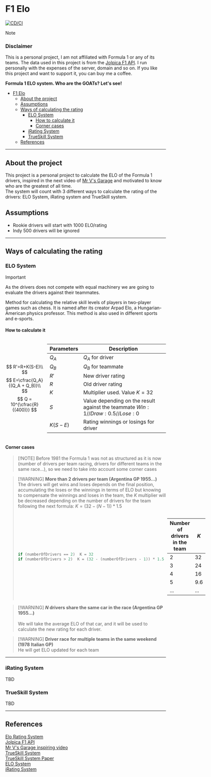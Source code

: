 # F1 Elo

[![CD/CI](https://github.com/Baaarbz/f1-elo/actions/workflows/main.yml/badge.svg)](https://github.com/Baaarbz/f1-elo/actions/workflows/main.yml)

> [!NOTE]
> ### Disclaimer
> This is a personal project, I am not affiliated with Formula 1 or any of its teams. The data used in this project is
> from the [Jolpica F1 API](https://github.com/jolpica/jolpica-f1). I run personally with the expenses of the server,
> domain and so on. If you like this project and want to support it, you can buy me a coffee.

**Formula 1 ELO system. Who are the GOATs? Let's see!**
<!-- TOC -->
* [F1 Elo](#f1-elo)
  * [About the project](#about-the-project)
  * [Assumptions](#assumptions)
  * [Ways of calculating the rating](#ways-of-calculating-the-rating)
    * [ELO System](#elo-system)
      * [How to calculate it](#how-to-calculate-it)
      * [Corner cases](#corner-cases)
    * [iRating System](#irating-system)
    * [TrueSkill System](#trueskill-system)
  * [References](#references)
<!-- TOC -->
_________________

## About the project

This project is a personal project to calculate the ELO of the Formula 1 drivers, inspired in the next video of [Mr V's Garage](https://www.youtube.com/live/U16a8tdrbII?t=1046s) and motivated to know who are the greatest of all time. 
<br/>The system will count with 3 different ways to calculate the rating of the drivers: ELO System, iRating system and TrueSkill system.

## Assumptions

- Rookie drivers will start with 1000 ELO/rating
- Indy 500 drivers will be ignored

_________________

## Ways of calculating the rating

### ELO System

> [!IMPORTANT]
> As the drivers does not compete with equal machinery we are going to evaluate the drivers against their teammates.

Method for calculating the relative skill levels of players in two-player games such as chess. It is named after its creator Arpad Elo, a Hungarian-American physics professor. This method is also used in different sports and e-sports.

#### How to calculate it

<div style="display: flex; gap: 10px; align-items: center; justify-content: space-around;">
  <div>

$$
R'=R+K(S-E)\\
$$
$$
E=\cfrac{Q_A}{(Q_A + Q_B)}\\
$$
$$
Q = 10^{\cfrac{R}{(400)}}
$$

  </div>
  <div>

| Parameters  | Description                                                                            |
|-------------|----------------------------------------------------------------------------------------|
| $Q_A$       | $Q_A$ for driver                                                                       |
| $Q_B$       | $Q_B$ for teammate                                                                     |
| $R'$        | New driver rating                                                                      |
| $R$         | Old driver rating                                                                      |
| $K$         | Multiplier used. Value $K=32$                                                          |
| $S$         | Value depending on the result against the teammate ${Win: 1 // Draw: 0.5 // Lose: 0}$  |
| $K(S-E)$    | Rating winnings or losings for driver                                                  |
  </div>
</div>

#### Corner cases
> [!NOTE] Before 1981 the Formula 1 was not as structured as it is now (number of drivers per team racing, drivers for different teams in the same race...), so we need to take into account some corner cases

> [!WARNING] **More than 2 drivers per team (Argentina GP 1955...)** </br>
> The drivers will get wins and loses depends on the final position, accumulating the loses or the winnings in terms of ELO but knowing to compensate the winnings and loses in the team, the $K$ multiplier will be decreased depending on the number of drivers for the team following the next formula: $K = (32 - (N - 1)) * 1.5$
> <div style="display: flex; gap: 10px; align-items: center; justify-content: space-around;">
> <div>
> 
> ```kotlin
> if (numberOfDrivers == 2)  K = 32
> if (numberOfDrivers > 2)  K = (32 - (numberOfDrivers - 1)) * 1.5
> ```
> 
>   </div>
>   <div>
> 
> | Number of drivers in the team | $K$ |
> |-------------------------------|-----|
> | 2                             | 32  |
> | 3                             | 24  |
> | 4                             | 16  |
> | 5                             | 9.6 |
> | ...                           | ... |
> 
>   </div>
> </div>

> [!WARNING] **$N$ drivers share the same car in the race (Argentina GP 1955...)** <br/>
> <br/> We will take the average ELO of that car, and it will be used to calculate the new rating for each driver.


> [!WARNING] **Driver race for multiple teams in the same weekend (1978 Italian GP)** <br/>
> He will get ELO updated for each team

_________________

### iRating System

TBD

### TrueSkill System

TBD
_________________

## References

[Elo Rating System](https://stanislav-stankovic.medium.com/elo-rating-system-6196cc59941e) <br/>
[Jolpica F1 API](https://github.com/jolpica/jolpica-f1)<br/>
[Mr V's Garage inspiring video](https://www.youtube.com/live/U16a8tdrbII?t=1046s)<br/>
[TrueSkill System](https://www.microsoft.com/en-us/research/project/trueskill-ranking-system/)<br/>
[TrueSkill System Paper](https://www.microsoft.com/en-us/research/wp-content/uploads/2007/01/NIPS2006_0688.pdf)<br/>
[ELO System](https://en.wikipedia.org/wiki/Elo_rating_system)<br/>
[iRating System](https://www.iracing.com/license-progression/) <br/>